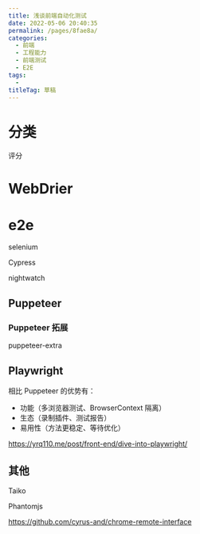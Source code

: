 ```yaml
---
title: 浅谈前端自动化测试
date: 2022-05-06 20:40:35
permalink: /pages/8fae8a/
categories: 
  - 前端
  - 工程能力
  - 前端测试
  - E2E
tags: 
  - 
titleTag: 草稿
---
```



# 分类



评分

# WebDrier

# e2e



selenium

Cypress

nightwatch

## Puppeteer 

### Puppeteer 拓展

puppeteer-extra

## Playwright
相比 Puppeteer 的优势有：
- 功能（多浏览器测试、BrowserContext 隔离）
- 生态（录制插件、测试报告）
- 易用性（方法更稳定、等待优化）


https://yrq110.me/post/front-end/dive-into-playwright/

## 其他

Taiko

Phantomjs

https://github.com/cyrus-and/chrome-remote-interface